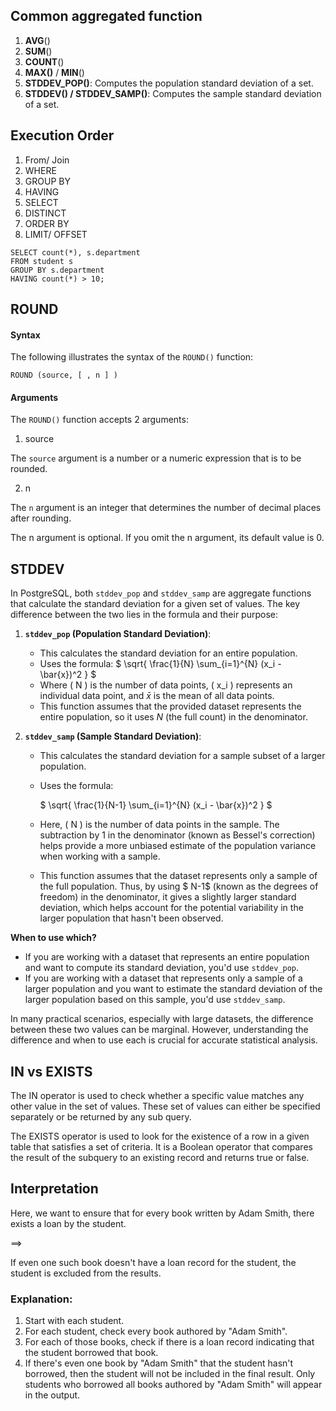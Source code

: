## Common aggregated function

1. **AVG**()
2. **SUM**()
3. **COUNT**()
4. **MAX()** / **MIN**()
5. **STDDEV_POP()**: Computes the population standard deviation of a set.
6. **STDDEV() / STDDEV_SAMP()**: Computes the sample standard deviation of a set.



## Execution Order

1. From/ Join
2. WHERE
3. GROUP BY
4. HAVING
5. SELECT
6. DISTINCT
7. ORDER BY
8. LIMIT/ OFFSET

```
SELECT count(*), s.department
FROM student s
GROUP BY s.department
HAVING count(*) > 10;
```



## ROUND

#### Syntax

The following illustrates the syntax of the `ROUND()` function:

```
ROUND (source, [ , n ] )
```

#### Arguments

The `ROUND()` function accepts 2 arguments:

1) source

The `source` argument is a number or a numeric expression that is to be rounded.

2) n

The `n` argument is an integer that determines the number of decimal places after rounding.

The n argument is optional. If you omit the n argument, its default value is 0.

## STDDEV

In PostgreSQL, both `stddev_pop` and `stddev_samp` are aggregate functions that calculate the standard deviation for a given set of values. The key difference between the two lies in the formula and their purpose:

1. **`stddev_pop` (Population Standard Deviation)**:
   
   - This calculates the standard deviation for an entire population.
   - Uses the formula:
     $ \sqrt{ \frac{1}{N} \sum_{i=1}^{N} (x_i - \bar{x})^2 } $
   - Where \( N \) is the number of data points, \( x_i \) represents an individual data point, and $\bar{x}$ is the mean of all data points.
   - This function assumes that the provided dataset represents the entire population, so it uses $N$ (the full count) in the denominator.
   
2. **`stddev_samp` (Sample Standard Deviation)**:
   
   - This calculates the standard deviation for a sample subset of a larger population.
   
   - Uses the formula:
     
     $ \sqrt{ \frac{1}{N-1} \sum_{i=1}^{N} (x_i - \bar{x})^2 } $
     
   - Here, \( N \) is the number of data points in the sample. The subtraction by 1 in the denominator (known as Bessel's correction) helps provide a more unbiased estimate of the population variance when working with a sample.
   
   - This function assumes that the dataset represents only a sample of the full population. Thus, by using $ N-1$ (known as the degrees of freedom) in the denominator, it gives a slightly larger standard deviation, which helps account for the potential variability in the larger population that hasn't been observed.

**When to use which?**

- If you are working with a dataset that represents an entire population and want to compute its standard deviation, you'd use `stddev_pop`.
- If you are working with a dataset that represents only a sample of a larger population and you want to estimate the standard deviation of the larger population based on this sample, you'd use `stddev_samp`.

In many practical scenarios, especially with large datasets, the difference between these two values can be marginal. However, understanding the difference and when to use each is crucial for accurate statistical analysis.



## IN vs EXISTS

The IN operator is used to check whether a specific value matches any other value in the set of values. These set of values can either be specified separately or be returned by any sub query.



The EXISTS operator is used to look for the existence of a row in a given table that satisfies a set of criteria. It is a Boolean operator that compares the result of the subquery to an existing record and returns true or false.





## Interpretation

Here, we want to ensure that for every book written by Adam Smith, there exists a loan by the student. 

==>

If even one such book doesn't have a loan record for the student, the student is excluded from the results.



### Explanation:

1. Start with each student.
2. For each student, check every book authored by "Adam Smith".
3. For each of those books, check if there is a loan record indicating that the student borrowed that book.
4. If there's even one book by "Adam Smith" that the student hasn't borrowed, then the student will not be included in the final result. Only students who borrowed all books authored by "Adam Smith" will appear in the output.